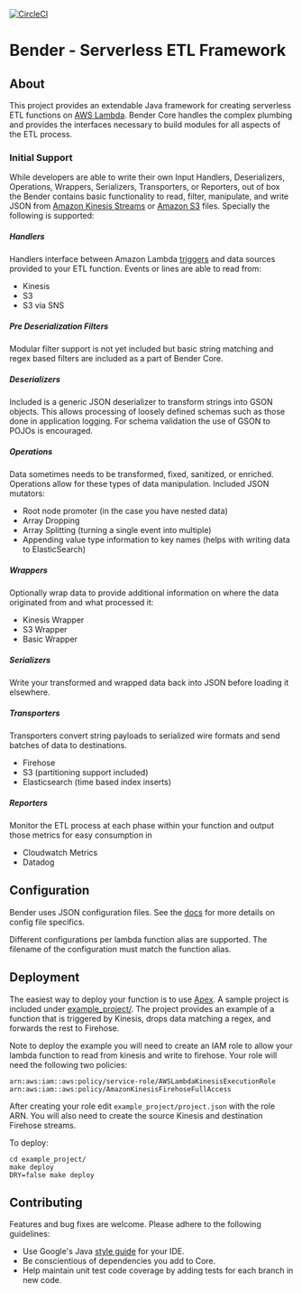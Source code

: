 [![CircleCI](https://circleci.com/gh/Nextdoor/bender.svg?style=svg)](https://circleci.com/gh/Nextdoor/bender)

# Bender - Serverless ETL Framework


## About

This project provides an extendable Java framework for creating serverless ETL
functions on [AWS Lambda](https://aws.amazon.com/lambda/). Bender Core handles
the complex plumbing and provides the interfaces necessary to build modules for
all aspects of the ETL process.


### Initial Support

While developers are able to write their own Input Handlers, Deserializers,
Operations, Wrappers, Serializers, Transporters, or Reporters, out of box the
Bender contains basic functionality to read, filter, manipulate, and write JSON
from [Amazon Kinesis Streams](https://aws.amazon.com/kinesis/streams/) or
[Amazon S3](https://aws.amazon.com/s3/) files. Specially the following is
supported:

##### Handlers
Handlers interface between Amazon Lambda
[triggers](http://docs.aws.amazon.com/lambda/latest/dg/invoking-lambda-function.html)
and data sources provided to your ETL function. Events or lines are able to
read from:

* Kinesis
* S3
* S3 via SNS

##### Pre Deserialization Filters
Modular filter support is not yet included but basic string matching and regex
based filters are included as a part of Bender Core.

##### Deserializers
Included is a generic JSON deserializer to transform strings into GSON objects.
This allows processing of loosely defined schemas such as those done in
application logging. For schema validation the use of GSON to POJOs is
encouraged.

##### Operations
Data sometimes needs to be transformed, fixed, sanitized, or enriched. Operations
allow for these types of data manipulation. Included JSON mutators:

* Root node promoter (in the case you have nested data)
* Array Dropping
* Array Splitting (turning a single event into multiple)
* Appending value type information to key names (helps with writing data to ElasticSearch)

##### Wrappers
Optionally wrap data to provide additional information on where the data
originated from and what processed it:

* Kinesis Wrapper
* S3 Wrapper
* Basic Wrapper

##### Serializers
Write your transformed and wrapped data back into JSON before loading it elsewhere.

##### Transporters
Transporters convert string payloads to serialized wire formats and send
batches of data to destinations.

* Firehose
* S3 (partitioning support included)
* Elasticsearch (time based index inserts)

##### Reporters
Monitor the ETL process at each phase within your function and output those
metrics for easy consumption in

* Cloudwatch Metrics
* Datadog

## Configuration

Bender uses JSON configuration files. See the
[docs](https://pages.github.com/Nextdoor/bender/) for more details on config
file specifics.

Different configurations per lambda function alias are supported. The filename
of the configuration must match the function alias.

## Deployment

The easiest way to deploy your function is to use
[Apex](https://github.com/apex/apex). A sample project is included under
[example_project/](https://github.com/Nextdoor/bender/tree/master/example_project).
The project provides an example of a function that is triggered by Kinesis,
drops data matching a regex, and forwards the rest to Firehose.

Note to deploy the example you will need to create an IAM role to allow your
lambda function to read from kinesis and write to firehose. Your role will need
the following two policies:

`arn:aws:iam::aws:policy/service-role/AWSLambdaKinesisExecutionRole`
`arn:aws:iam::aws:policy/AmazonKinesisFirehoseFullAccess`

After creating your role edit `example_project/project.json` with the role ARN.
You will also need to create the source Kinesis and destination Firehose
streams.

To deploy:

    cd example_project/
    make deploy
    DRY=false make deploy


## Contributing
Features and bug fixes are welcome. Please adhere to the following guidelines:

- Use Google's Java [style guide](https://github.com/google/styleguide) for your IDE.
- Be conscientious of dependencies you add to Core.
- Help maintain unit test code coverage by adding tests for each branch in new code.
